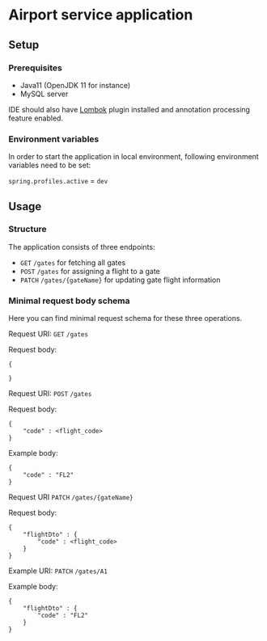 # Airport service application

## Setup

### Prerequisites

- Java11 (OpenJDK 11 for instance)
- MySQL server

IDE should also have [Lombok](https://projectlombok.org/) plugin installed and annotation processing feature enabled.

### Environment variables
In order to start the application in local environment, following environment variables need to be set:

``spring.profiles.active`` = ``dev``

## Usage

### Structure

The application consists of three endpoints:

- `GET` ``/gates`` for fetching all gates
- `POST` ``/gates`` for assigning a flight to a gate
- `PATCH` ``/gates/{gateName}`` for updating gate flight information

### Minimal request body schema

Here you can find minimal request schema for these three operations.


Request URI: `GET` ``/gates``

Request body:
```
{

}
```

Request URI: `POST` ``/gates``

Request body:
```
{
    "code" : <flight_code>
}
```

Example body:
```
{
    "code" : "FL2"
}
```

Request URI `PATCH` ``/gates/{gateName}``

Request body:
```
{
    "flightDto" : {
        "code" : <flight_code>
    }
}
```

Example URI: `PATCH` ``/gates/A1``

Example body:
```
{
    "flightDto" : {
        "code" : "FL2"
    }
}
```